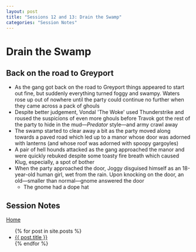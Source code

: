 ```yaml
---
layout: post
title: "Sessions 12 and 13: Drain the Swamp"
categories: "Session Notes"
---
```

# Drain the Swamp

## Back on the road to Greyport
  - As the gang got back on the road to Greyport things appeared to start out fine, but suddenly everything turned foggy and swampy. Waters rose up out of nowhere until the party could continue no further when they came across a pack of ghouls
  - Despite better judgement, Vondal 'The Woke' used Thunderstrike and roused the suspicions of even more ghouls before Travok got the rest of the party to hide in the mud—_Predator_ style—and army crawl away
  - The swamp started to clear away a bit as the party moved along towards a paved road which led up to a manor whose door was adorned with lanterns (and whose roof was adorned with spoopy gargoyles)
  - A pair of hell hounds attacked as the gang approached the manor and were quickly rebuked despite some toasty fire breath which caused Klug, especially, a spot of bother
  - When the party approached the door, Joggy disguised himself as an 18-year-old human girl, wet from the rain. Upon knocking on the door, an old—smaller than normal—gnome answered the door
    - The gnome had a dope hat

## Session Notes
<a href="{{ site.url }}">Home</a>

<ul>
  {% for post in site.posts %}
    <li>
      <a href="{{ post.url }}">{{ post.title }}</a>
    </li>
  {% endfor %}
</ul>
